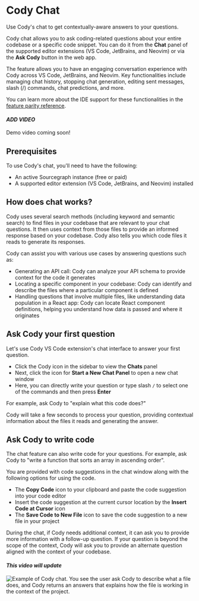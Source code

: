 # Cody Chat

<p class="subtitle">Use Cody's chat to get contextually-aware answers to your questions.</p>

Cody chat allows you to ask coding-related questions about your entire codebase or a specific code snippet. You can do it from the **Chat** panel of the supported editor extensions (VS Code, JetBrains, and Neovim) or via the **Ask Cody** button in the web app.

The feature allows you to have an engaging conversation experience with Cody across VS Code, JetBrains, and Neovim. Key functionalities include managing chat history, stopping chat generation, editing sent messages, slash (/) commands, chat predictions, and more.

You can learn more about the IDE support for these functionalities in the [feature parity reference](./../feature-reference.md#chat).

#### *ADD VIDEO*

Demo video coming soon!

## Prerequisites

To use Cody's chat, you'll need to have the following:

- An active Sourcegraph instance (free or paid)
- A supported editor extension (VS Code, JetBrains, and Neovim) installed

## How does chat works?

Cody uses several search methods (including keyword and semantic search) to find files in your codebase that are relevant to your chat questions. It then uses context from those files to provide an informed response based on your codebase. Cody also tells you which code files it reads to generate its responses.

Cody can assist you with various use cases by answering questions such as:

- Generating an API call: Cody can analyze your API schema to provide context for the code it generates
- Locating a specific component in your codebase: Cody can identify and describe the files where a particular component is defined
- Handling questions that involve multiple files, like understanding data population in a React app: Cody can locate React component definitions, helping you understand how data is passed and where it originates

## Ask Cody your first question

Let's use Cody VS Code extension's chat interface to answer your first question.

- Click the Cody icon in the sidebar to view the **Chats** panel
- Next, click the icon for **Start a New Chat Panel** to open a new chat window
- Here, you can directly write your question or type slash `/` to select one of the commands and then press **Enter**

For example, ask Cody to "explain what this code does?"

Cody will take a few seconds to process your question, providing contextual information about the files it reads and generating the answer.

## Ask Cody to write code

The chat feature can also write code for your questions. For example, ask Cody to "write a function that sorts an array in ascending order".

You are provided with code suggestions in the chat window along with the following options for using the code.

- The **Copy Code** icon to your clipboard and paste the code suggestion into your code editor
- Insert the code suggestion at the current cursor location by the **Insert Code at Cursor** icon
- The **Save Code to New File** icon to save the code suggestion to a new file in your project

During the chat, if Cody needs additional context, it can ask you to provide more information with a follow-up question. If your question is beyond the scope of the context, Cody will ask you to provide an alternate question aligned with the context of your codebase.

#### *This video will update*

![Example of Cody chat. You see the user ask Cody to describe what a file does, and Cody returns an answers that explains how the file is working in the context of the project.](https://storage.googleapis.com/sourcegraph-assets/cody/Docs/Sept2023/Context_Chat_SM.gif)
